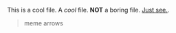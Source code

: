 This is a cool file. A *cool* file. **NOT** a boring file. [Just see.](http://google.com).

> meme arrows
